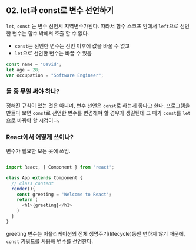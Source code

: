 
## 02. let과 const로 변수 선언하기
```let```, ```const``` 는 변수 선언시 지역변수가된다. 따라서 함수 스코프 안에서 ```left```으로 선언한 변수는 함수 밖에서 호출 할 수 없다.
- ```const```는 선언한 변수는 선언 이후에 값을 바꿀 수 없고
- ```let```으로 선언한 변수는 바꿀 수 있음

``` js
const name = "David";
let age = 28;
var occupation = "Software Engineer";
```

### 둘 중 무얼 써야 하나?
정해진 규칙이 있는 것은 아니며, 변수 선언은 ```const```로 하는게 좋다고 한다. 프로그램을 만들다 보면 ```const```로 선언한 변수를 변경해야 할 경우가 생길텐데 그 때가 ```const```를 ```let```으로 바꿔야 할 시점이다.

### React에서 어떻게 쓰이나?
변수가 필요한 모든 곳에 쓰임.
``` javascript

import React, { Component } from 'react';

class App extends Component {
  // class content
  render(){
    const greeting = 'Welcome to React';
    return (
      <h1>{greeting}</h1>
    )
  }
}
```
greeting 변수는 어플리케이션의 전체 생명주기(lifecycle)동안 변하지 않기 때문에, ```const``` 키워드를 사용해 변수를 선언한다.
